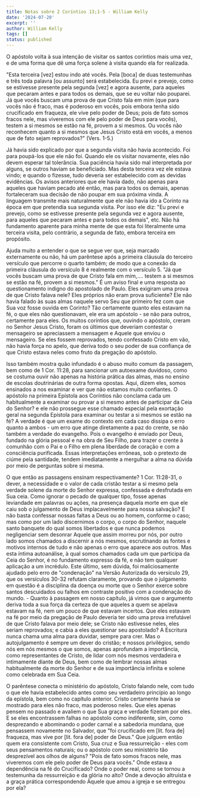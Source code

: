 ```yaml
---
title: Notas sobre 2 Coríntios 13;1-5 - William Kelly
date: '2024-07-20'
excerpt: ''
author: William Kelly
tags: []
status: published
---
```

O apóstolo volta à sua intenção de visitar os santos coríntios mais uma
vez, e de uma forma que dê uma força solene à visita quando ela for
realizada.

"Esta terceira \[vez\] estou indo até vocês. Pela \[boca\] de duas
testemunhas e três toda palavra \[ou assunto\] será estabelecida. Eu
previ e prevejo, como se estivesse presente pela segunda \[vez\] e agora
ausente, para aqueles que pecaram antes e para todos os demais, que se
eu voltar não pouparei. Já que vocês buscam uma prova de que Cristo fala
em mim (que para vocês não é fraco, mas é poderoso em vocês, pois embora
tenha sido crucificado em fraqueza, ele vive pelo poder de Deus; pois de
fato somos fracos nele, mas viveremos com ele pelo poder de Deus para
vocês), testem a si mesmos se estão na fé, provem a si mesmos. Ou vocês
não reconhecem quanto a si mesmos que Jesus Cristo está em vocês, a
menos que de fato sejam reprovados?" (Vers. 1-5.)

Já havia sido explicado por que a segunda visita não havia acontecido.
Foi para poupá-los que ele não foi. Quando ele os visitar novamente,
eles não devem esperar tal tolerância. Sua paciência havia sido mal
interpretada por alguns, se outros haviam se beneficiado. Mas desta
terceira vez ele estava vindo; e quando o fizesse, tudo deveria ser
estabelecido com as devidas evidências. Os avisos anteriores que ele
havia dado, não apenas para aqueles que haviam pecado até então, mas
para todos os demais, apenas fortaleceram sua decisão de não poupar em
sua próxima vinda. A linguagem transmite mais naturalmente que ele não
havia ido a Corinto na época em que pretendia sua segunda visita. Por
isso ele diz: "Eu previ e prevejo, como se estivesse presente pela
segunda vez e agora ausente, para aqueles que pecaram antes e para todos
os demais", etc. Não há fundamento aparente para minha mente de que esta
foi literalmente uma terceira visita, pelo contrário, a segunda de fato,
embora terceira em propósito.

Ajuda muito a entender o que se segue ver que, seja marcado externamente
ou não, há um parêntese após a primeira cláusula do terceiro versículo
que percorre o quarto também; de modo que a conexão da primeira cláusula
do versículo 8 é realmente com o versículo 5. "Já que vocês buscam uma
prova de que Cristo fala em mim,\.... testem a si mesmos se estão na fé,
provem a si mesmos." É um aviso final e uma resposta ao questionamento
indigno do apostolado de Paulo. Eles exigiram uma prova de que Cristo
falava nele? Eles próprios não eram prova suficiente? Ele não havia
falado às suas almas naquele servo Seu que primeiro fez com que Sua voz
fosse ouvida em Corinto? Tão certamente quanto eles estavam na fé, o que
eles não questionavam, ele era um apóstolo - se não para outros,
certamente para eles. Os muitos coríntios que, ouvindo o apóstolo,
creram no Senhor Jesus Cristo, foram os últimos que deveriam contestar o
mensageiro se apreciassem a mensagem e Aquele que enviou o mensageiro.
Se eles fossem reprovados, tendo confessado Cristo em vão, não havia
força no apelo, que deriva todo o seu poder de sua confiança de que
Cristo estava neles como fruto da pregação do apóstolo.

Isso também mostra quão infundado é o abuso muito comum da passagem, bem
como de 1 Cor. 11:28, para sancionar um autoexame duvidoso, como se
costuma ouvir não apenas na história prática das almas, mas no ensino de
escolas doutrinárias de outra forma opostas. Aqui, dizem eles, somos
ensinados a nos examinar e ver que não estamos muito confiantes. O
apóstolo na primeira Epístola aos Coríntios não conclama cada um
habitualmente a examinar ou provar a si mesmo antes de participar da
Ceia do Senhor? e ele não prossegue esse chamado especial pela exortação
geral na segunda Epístola para examinar ou testar a si mesmos se estão
na fé? A verdade é que um exame do contexto em cada caso dissipa o erro
quanto a ambos - um erro que atinge diretamente a paz do crente, se não
também a verdade do evangelho. Pois o evangelho é enviado por Deus,
fundado na glória pessoal e na obra de Seu Filho, para trazer o crente à
comunhão com o Pai e o Filho em plena liberdade de coração e com a
consciência purificada. Essas interpretações errôneas, sob o pretexto de
ciúme pela santidade, tendem imediatamente a mergulhar a alma na dúvida
por meio de perguntas sobre si mesma.

O que então as passagens ensinam respectivamente? 1 Cor. 11:28-31, o
dever, a necessidade e o valor de cada cristão testar a si mesmo pela
verdade solene da morte do Senhor expressa, confessada e desfrutada em
Sua ceia. Como ignorar o pecado de qualquer tipo, fosse apenas
leviandade em palavras ou ações, na presença daquela morte em que ele
caiu sob o julgamento de Deus implacavelmente para nossa salvação? E não
basta confessar nossas faltas a Deus ou ao homem, conforme o caso; mas
como por um lado discernimos o corpo, o corpo do Senhor, naquele santo
banquete do qual somos libertados e que nunca podemos negligenciar sem
desonrar Aquele que assim morreu por nós, por outro lado somos chamados
a discernir a nós mesmos, escrutinando as fontes e motivos internos de
tudo e não apenas o erro que aparece aos outros. Mas esta íntima
autoanálise, à qual somos chamados cada um que participa da Ceia do
Senhor, é no fundamento expresso da fé, e não tem qualquer aplicação a
um incrédulo. Este último, sem dúvida, foi maliciosamente ajudado pelo
erro de "condenação" na Versão Autorizada do versículo 29, que os
versículos 30-32 refutam claramente, provando que o julgamento em
questão é a disciplina da doença ou morte que o Senhor exerce sobre
santos descuidados ou falhos em contraste positivo com a condenação do
mundo. - Quanto à passagem em nosso capítulo, já vimos que o argumento
deriva toda a sua força da certeza de que aqueles a quem se apelava
estavam na fé, nem um pouco de que estavam incertos. Que eles estavam na
fé por meio da pregação de Paulo deveria ter sido uma prova irrefutável
de que Cristo falava por meio dele; se Cristo não estivesse neles, eles
seriam reprovados; e cabia a eles questionar seu apostolado? A Escritura
nunca chama uma alma para duvidar, sempre para crer. Mas o
autojulgamento é sempre um dever do cristão; e nossos privilégios, sendo
nós em nós mesmos o que somos, apenas aprofundam a importância, como
representantes de Cristo, de lidar com nós mesmos verdadeira e
intimamente diante de Deus, bem como de lembrar nossas almas
habitualmente da morte do Senhor e de sua importância infinita e solene
como celebrada em Sua Ceia.

O parêntese conecta o ministério do apóstolo, Cristo falando nele, com
tudo o que ele havia estabelecido antes como seu verdadeiro princípio ao
longo da epístola, bem como no capítulo anterior. Cristo certamente
havia se mostrado para eles não fraco, mas poderoso neles. Que eles
apenas pensem no passado e avaliem o que Sua graça e verdade fizeram por
eles. E se eles encontrassem falhas no apóstolo como indiferente, sim,
como desprezando e abominando o poder carnal e a sabedoria mundana, que
pensassem novamente no Salvador, que "foi crucificado em \[lit. fora
de\] fraqueza, mas vive por \[lit. fora de\] poder de Deus." Que julguem
então quem era consistente com Cristo, Sua cruz e Sua ressurreição -
eles com seus pensamentos naturais; ou o apóstolo com seu ministério tão
desprezível aos olhos de alguns? "Pois de fato somos fracos nele, mas
viveremos com ele pelo poder de Deus para vocês." Onde estava a
dependência na fé do Crucificado? Onde o poder real, como se tornou a
testemunha da ressurreição e da glória no alto? Onde a devoção altruísta
e a graça prática correspondendo Àquele que amou a igreja e se entregou
por ela?
